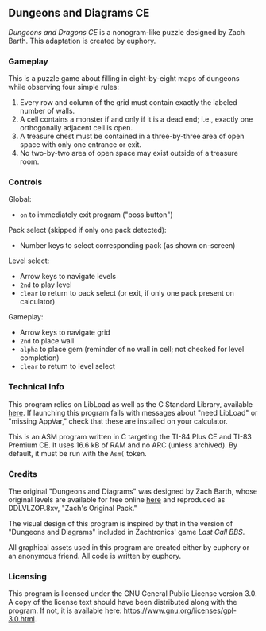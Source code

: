 ## Dungeons and Diagrams CE

*Dungeons and Dragons CE* is a nonogram-like puzzle designed by Zach Barth. This adaptation is created by euphory.

### Gameplay

This is a puzzle game about filling in eight-by-eight maps of dungeons while observing four simple rules:

1. Every row and column of the grid must contain exactly the labeled number of walls.
2. A cell contains a monster if and only if it is a dead end; i.e., exactly one orthogonally adjacent cell is open.
3. A treasure chest must be contained in a three-by-three area of open space with only one entrance or exit.
4. No two-by-two area of open space may exist outside of a treasure room. 

### Controls

Global:
 - `on` to immediately exit program ("boss button")

Pack select (skipped if only one pack detected):
 - Number keys to select corresponding pack (as shown on-screen)

Level select:
 - Arrow keys to navigate levels
 - `2nd` to play level
 - `clear` to return to pack select (or exit, if only one pack present on calculator)

Gameplay:
 - Arrow keys to navigate grid
 - `2nd` to place wall
 - `alpha` to place gem (reminder of no wall in cell; not checked for level completion)
 - `clear` to return to level select

### Technical Info

This program relies on LibLoad as well as the C Standard Library, available [here](https://github.com/CE-Programming/libraries/releases/latest). If launching this program fails with messages about "need LibLoad" or "missing AppVar," check that these are installed on your calculator.

This is an ASM program written in C targeting the TI-84 Plus CE and TI-83 Premium CE. It uses 16.6 kB of RAM and no ARC (unless archived). By default, it must be run with the `Asm(` token.

### Credits

The original "Dungeons and Diagrams" was designed by Zach Barth, whose original levels are available for free online [here](https://www.trashworldnews.com/files/advanced_dungeons_and_diagrams.pdf) and reproduced as DDLVLZOP.8xv, "Zach's Original Pack."

The visual design of this program is inspired by that in the version of "Dungeons and Diagrams" included in Zachtronics' game *Last Call BBS*.

All graphical assets used in this program are created either by euphory or an anonymous friend. All code is written by euphory.

### Licensing

This program is licensed under the GNU General Public License version 3.0. A copy of the license text should have been distributed along with the program. If not, it is available here: https://www.gnu.org/licenses/gpl-3.0.html.

